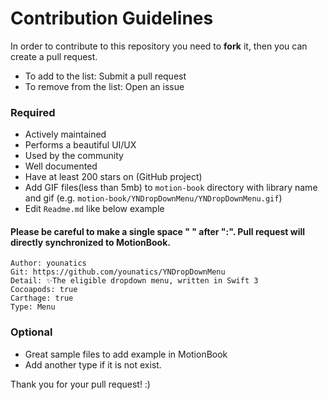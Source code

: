 # Contribution Guidelines

In order to contribute to this repository you need to **fork** it, then you can create a pull request.

- To add to the list: Submit a pull request
- To remove from the list: Open an issue

### Required
- Actively maintained
- Performs a beautiful UI/UX
- Used by the community
- Well documented
- Have at least 200 stars on (GitHub project)
- Add GIF files(less than 5mb) to `motion-book` directory with library name and gif (e.g. `motion-book/YNDropDownMenu/YNDropDownMenu.gif`)
- Edit `Readme.md` like below example

#### Please be careful to make a single space " " after ":". Pull request will directly synchronized to MotionBook.
```
Author: younatics
Git: https://github.com/younatics/YNDropDownMenu
Detail: ✨The eligible dropdown menu, written in Swift 3
Cocoapods: true
Carthage: true
Type: Menu
```

### Optional
- Great sample files to add example in MotionBook
- Add another type if it is not exist. 

Thank you for your pull request! :)
